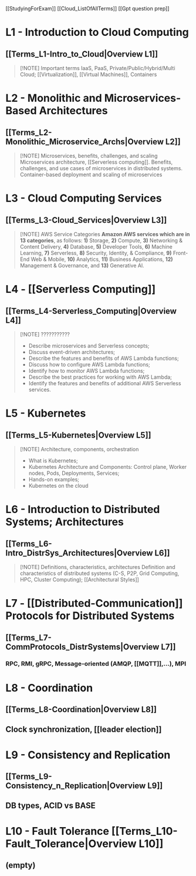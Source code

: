 [[StudyingForExam]]
[[Cloud_ListOfAllTerms]]
[[Gpt question prep]]
# L1 - Introduction to Cloud Computing 
## **[[Terms_L1-Intro_to_Cloud|Overview L1]]**

> [!NOTE] Important terms
> IaaS, PaaS, Private/Public/Hybrid/Multi Cloud; [[Virtualization]], [[Virtual Machines]], Containers

# L2 - Monolithic and Microservices-Based Architectures 
## **[[Terms_L2-Monolithic_Microservice_Archs|Overview L2]]**

> [!NOTE] Microservices, benefits, challenges, and scaling
> Microservices architecture, [[Serverless computing]]. Benefits, challenges, and use cases of microservices in distributed systems. Container-based deployment and scaling of microservices


# L3 - Cloud Computing Services
## **[[Terms_L3-Cloud_Services|Overview L3]]**

> [!NOTE] AWS Service Categories
> **Amazon AWS services which are in 13 categories**, as follows: **1)** Storage, **2)** Compute, **3)** Networking & Content Delivery, **4)** Database, **5)** Developer Tools, **6)** Machine Learning, **7)** Serverless, **8)** Security, Identity, & Compliance, **9)** Front-End Web & Mobile, **10)** Analytics, **11)** Business Applications, **12)** Management & Governance, and **13)** Generative Al.


# L4 - [[Serverless Computing]]
## **[[Terms_L4-Serverless_Computing|Overview L4]]**

> [!NOTE] ???????????
> - Describe microservices and Serverless concepts; 
> - Discuss event-driven architectures; 
> - Describe the features and benefits of AWS Lambda functions; 
> - Discuss how to configure AWS Lambda functions; 
> - Identify how to monitor AWS Lambda functions;
> - Describe the best practices for working with AWS Lambda;
> - Identify the features and benefits of additional AWS Serverless services.

# L5 - Kubernetes
## **[[Terms_L5-Kubernetes|Overview L5]]**

> [!NOTE] Architecture, components, orchestration
> - What is Kubernetes; 
> - Kubernetes Architecture and Components: Control plane, Worker nodes, Pods, Deployments, Services; 
> - Hands-on examples; 
> - Kubernetes on the cloud

# L6 - Introduction to Distributed Systems; Architectures 
## **[[Terms_L6-Intro_DistrSys_Architectures|Overview L6]]**

> [!NOTE] Definitions, characteristics, architectures
> Definition and characteristics of distributed systems (C-S, P2P, Grid Computing, HPC, Cluster Computing);
> [[Architectural Styles]]
# L7 - [[Distributed-Communication]] Protocols for Distributed Systems
## **[[Terms_L7-CommProtocols_DistrSystems|Overview L7]]**
### RPC, RMI, gRPC, Message-oriented (AMQP, [[MQTT]],...), MPI

# L8 - Coordination
## **[[Terms_L8-Coordination|Overview L8]]**
## Clock synchronization, [[leader election]]

# L9 - Consistency and Replication
## **[[Terms_L9-Consistency_n_Replication|Overview L9]]**
## DB types, ACID vs BASE


# L10 - Fault Tolerance [[Terms_L10-Fault_Tolerance|Overview L10]]

## (empty)

